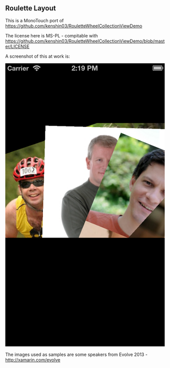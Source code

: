## Roulette Layout

This is a MonoTouch port of https://github.com/kenshin03/RouletteWheelCollectionViewDemo

The license here is MS-PL - compitable with https://github.com/kenshin03/RouletteWheelCollectionViewDemo/blob/master/LICENSE

A screenshot of this at work is:

![iamge](shot.png)

The images used as samples are some speakers from Evolve 2013 - http://xamarin.com/evolve

